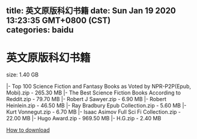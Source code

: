 
title: 英文原版科幻书籍
date: Sun Jan 19 2020 13:23:35 GMT+0800 (CST)    
categories: baidu
---

# 英文原版科幻书籍
size: 1.40 GB
 
 
|- Top 100 Science Fiction and Fantasy Books as Voted by NPR-P2P(Epub, Mobi).zip - 265.30 MB
|- The Best Science Fiction Books According to Reddit.zip - 79.70 MB
|- Robert J Sawyer.zip - 6.90 MB
|- Robert Heinlein.zip - 46.50 MB
|- Ray Bradbury Epub Collection.zip - 5.60 MB
|- Kurt Vonnegut.zip - 6.70 MB
|- Isaac Asimov Full Sci Fi Collection.zip - 22.00 MB
|- Hugo Award.zip - 969.50 MB
|- H.G.zip - 2.40 MB

[How to download](https://bpcam.bemobtrk.com/go/2ceec3aa-1ca2-46d6-b9ff-aaa5c184517c?jno=798)